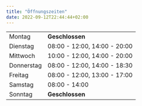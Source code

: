 ```yaml
---
title: "Öffnungszeiten"
date: 2022-09-12T22:44:44+02:00
---
```



|||
|------------|------------------------------|
| Montag     | **Geschlossen**              |		
| Dienstag   | 08:00 - 12:00, 14:00 - 20:00 |
| Mittwoch	 | 10:00 - 12:00, 14:00 - 20:00 | 
| Donnerstag | 08:00 - 12:00, 14:00 - 18:30 |
| Freitag	 | 08:00 - 12:00, 13:00 - 17:00                |
| Samstag    | 08:00 - 14:00                |		
| Sonntag    | **Geschlossen**              |
